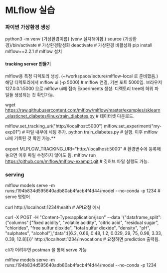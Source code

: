 # MLflow 실습

### 파이썬 가상환경 생성

python3 -m venv {가상환경이름} (venv 설치해야함.)
source {가상환경}/bin/activate # 가상환경활성화
deactivate # 가상환경 비활성화 
pip install mlflow==2.2.1 # mlflow 설치 

#### tracking server 만들기 

mlflow용 특정 디렉토리 생성. (~/workspace/lecture/mlflow-local 로 준비했음.)
해당 디렉토리에서 mlflow ui (-p 5000) # mlflow 연결, 기본 포트 5000임.
브라우저 127.0.0.1:5000 으로 mlflow ui에 접속
Experiments 생성. 디렉토리 tree에 하위 파일들 생성되는 것 확인가능. 

wget https://raw.githubusercontent.com/mlflow/mlflow/master/examples/sklearn_elasticnet_diabetes/linux/train_diabetes.py # 데이터셋 다운로드. 

mlflow.set_tracking_uri("http://localhost:5000")
mlflow.set_experiment("my-exp01") # 파일 내부에 세팅 추가. 
python train_diabetes.py # 실행. 이후 mlflow ui에 기록된 것 확인 가능.**

export MLPLOW_TRACKING_URI="http://localhost:5000" # 환경변수에 등록해놓으면 이후 파일 수정하지 않아도 됨.
mlflow run https://github.com/mlflow/mlflow-examplt.git # 깃허브 파일 실행도 가능. 

### serving

mlflow models serve -m runs:/194b834d595640adb80ab4facb4f4d44/model --no-conda -p 1234 # serve 명령어

curl http://localhost:1234/health # API요청 예시

curl -X POST -H "Content-Type:application/json" --data '{"dataframe_split": {"columns":["fixed acidity", "volatile acidity", "citric acid", "residual sugar", "chlorides", "free sulfur dioxide", "total sulfur dioxide", "density", "pH", "sulphates", "alcohol"],"data":[[6.2, 0.66, 0.48, 1.2, 0.029, 29, 75, 0.98, 3.33, 0.39, 12.8]]}}' http://localhost:1234/invocations # 요청하면 prediction 출력됨.

cli가 어려우면 postman 을 통해 serve 가능

mlflow models serve -m runs:/194b834d595640adb80ab4facb4f4d44/model --no-conda -p 1234
